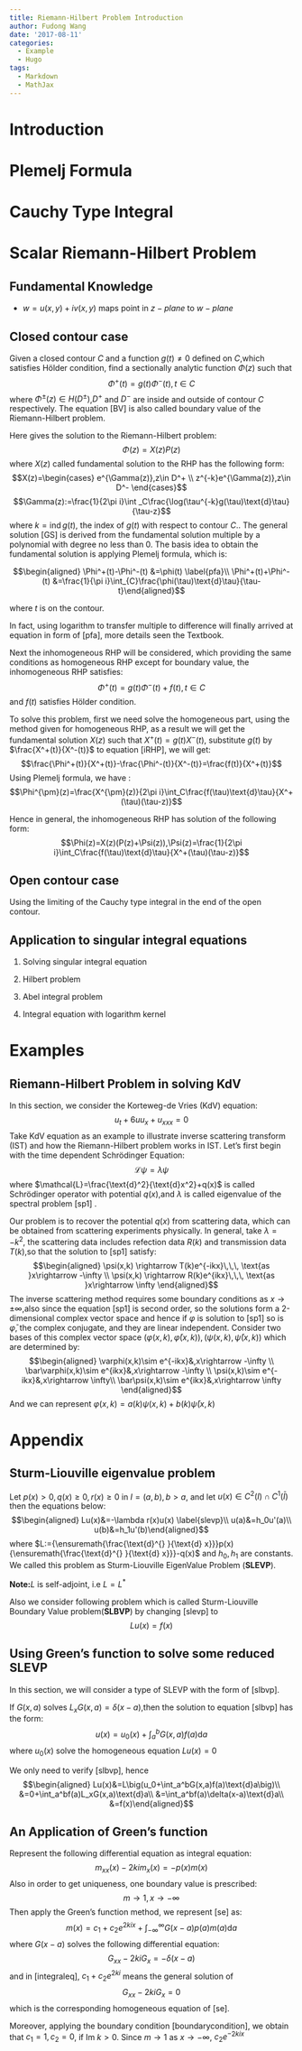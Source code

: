 ```yaml
---
title: Riemann-Hilbert Problem Introduction
author: Fudong Wang
date: '2017-08-11'
categories:
  - Example
  - Hugo
tags:
  - Markdown
  - MathJax
---
```




Introduction
============

Plemelj Formula
===============

Cauchy Type Integral
====================

Scalar Riemann-Hilbert Problem
==============================

Fundamental Knowledge
---------------------

-   $w=u(x,y)+iv(x,y)$ maps point in $z-plane$ to $w-plane$

Closed contour case
-------------------

Given a closed contour $C$ and a function $g(t)\neq 0$ defined on
$C$,which satisfies Hölder condition, find a sectionally analytic
function $\Phi(z)$ such that $$\label{BV}
\Phi^+(t)=g(t)\Phi^-(t),t\in C$$ where
$\Phi^{\pm}(z)\in H(D^{\pm})$,$D^+$ and $D^-$ are inside and outside of
contour $C$ respectively. The equation \[BV\] is also called boundary
value of the Riemann-Hilbert problem.

Here gives the solution to the Riemann-Hilbert problem: $$\label{GS}
\Phi(z)=X(z)P(z)$$ where $X(z)$ called fundamental solution to the RHP
has the following form: $$X(z)=\begin{cases}
e^{\Gamma(z)},z\in D^+ \\
z^{-k}e^{\Gamma(z)},z\in D^-
\end{cases}$$
$$\Gamma(z):=\frac{1}{2\pi i}\int _C\frac{\log(\tau^{-k}g(\tau)\text{d}\tau}{\tau-z}$$
where $k=\text{ind}\,g(t)$, the index of $g(t)$ with respect to contour
$C$.. The general solution \[GS\] is derived from the fundamental
solution multiple by a polynomial with degree no less than 0. The basis
idea to obtain the fundamental solution is applying Plemelj formula,
which is:

$$\begin{aligned}
\Phi^+(t)-\Phi^-(t) &=\phi(t) \label{pfa}\\
\Phi^+(t)+\Phi^-(t) &=\frac{1}{\pi i}\int_{C}\frac{\phi(\tau)\text{d}\tau}{\tau-t}\end{aligned}$$

where $t$ is on the contour.

In fact, using logarithm to transfer multiple to difference will finally
arrived at equation in form of \[pfa\], more details seen the Textbook.

Next the inhomogeneous RHP will be considered, which providing the same
conditions as homogeneous RHP except for boundary value, the
inhomogeneous RHP satisfies: $$\label{iRHP}
\Phi^+(t)=g(t)\Phi^-(t)+f(t),t\in C$$ and $f(t)$ satisfies Hölder
condition.

To solve this problem, first we need solve the homogeneous part, using
the method given for homogeneous RHP, as a result we will get the
fundamental solution $X(z)$ such that $X^+(t)=g(t)X^-(t)$, substitute
$g(t)$ by $\frac{X^+(t)}{X^-(t)}$ to equation \[iRHP\], we will get:
$$\frac{\Phi^+(t)}{X^+(t)}-\frac{\Phi^-(t)}{X^-(t)}=\frac{f(t)}{X^+(t)}$$
Using Plemelj formula, we have :
$$\Phi^{\pm}(z)=\frac{X^{\pm}(z)}{2\pi i}\int_C\frac{f(\tau)\text{d}\tau}{X^+(\tau)(\tau-z)}$$

Hence in general, the inhomogeneous RHP has solution of the following
form:
$$\Phi(z)=X(z)(P(z)+\Psi(z)),\Psi(z)=\frac{1}{2\pi i}\int_C\frac{f(\tau)\text{d}\tau}{X^+(\tau)(\tau-z)}$$

Open contour case
-----------------

Using the limiting of the Cauchy type integral in the end of the open
contour.

Application to singular integral equations
------------------------------------------

1.  Solving singular integral equation

2.  Hilbert problem

3.  Abel integral problem

4.  Integral equation with logarithm kernel

Examples
========

Riemann-Hilbert Problem in solving KdV
---------------------------------------

In this section, we consider the Korteweg-de Vries (KdV) equation:
$$u_t+6uu_x+u_{xxx}=0$$ Take KdV equation as an example to illustrate
inverse scattering transform (IST) and how the Riemann-Hilbert problem
works in IST. Let’s first begin with the time dependent Schrödinger
Equation: $$\label{sp1}
\mathcal{L}\psi=\lambda \psi$$ where
$\mathcal{L}=\frac{\text{d}^2}{\text{d}x^2}+q(x)$ is called Schrödinger
operator with potential $q(x)$,and $\lambda$ is called eigenvalue of the
spectral problem \[sp1\] .

Our problem is to recover the potential $q(x)$ from scattering data,
which can be obtained from scattering experiments physically. In
general, take $\lambda=-k^2$, the scattering data includes refection
data $R(k)$ and transmission data $T(k)$,so that the solution to \[sp1\]
satisfy: $$\begin{aligned}
\psi(x,k) \rightarrow T(k)e^{-ikx}\,\,\, \text{as }x\rightarrow -\infty  \\
\psi(x,k) \rightarrow R(k)e^{ikx}\,\,\, \text{as }x\rightarrow \infty
\end{aligned}$$ The inverse scattering method requires some boundary
conditions as $x\rightarrow \pm\infty$,also since the equation \[sp1\]
is second order, so the solutions form a 2-dimensional complex vector
space and hence if $\varphi$ is solution to \[sp1\] so is
$\bar{\varphi}$, the complex conjugate, and they are linear independent.
Consider two bases of this complex vector space
$(\varphi(x,k),\bar{\varphi}(x,k)),(\psi(x,k),\bar\psi(x,k))$ which are
determined by: $$\begin{aligned}
\varphi(x,k)\sim e^{-ikx}&,x\rightarrow -\infty \\
\bar\varphi(x,k)\sim e^{ikx}&,x\rightarrow -\infty \\
\psi(x,k)\sim e^{-ikx}&,x\rightarrow \infty\\
\bar\psi(x,k)\sim e^{ikx}&,x\rightarrow \infty
\end{aligned}$$ And we can represent
$\varphi(x,k)=a(k)\psi(x,k)+b(k)\bar\psi(x,k)$

Appendix
========

Sturm-Liouville eigenvalue problem
----------------------------------

Let $p(x)>0,q(x)\geq 0,r(x)\geq 0$ in $I=(a,b),b>a$, and let
$u(x)\in C^2(I)\cap C^1(\bar{I})$ then the equations below:
$$\begin{aligned}
Lu(x)&=-\lambda r(x)u(x) \label{slevp}\\
u(a)&=h_0u'(a)\\
u(b)&=h_1u'(b)\end{aligned}$$ where
$L:={\ensuremath{\frac{\text{d}^{} }{\text{d} x}}}p(x){\ensuremath{\frac{\text{d}^{} }{\text{d} x}}}-q(x)$
and $h_0,h_1$ are constants. We called this problem as Sturm-Liouville
EigenValue Problem (**SLEVP**).

**Note:**$L$ is self-adjoint, i.e $L=L^*$

Also we consider following problem which is called Sturm-Liouville
Boundary Value problem(**SLBVP**) by changing \[slevp\] to
$$\label{slbvp}
Lu(x)=f(x)$$

Using Green’s function to solve some reduced SLEVP
--------------------------------------------------

In this section, we will consider a type of SLEVP with the form of
\[slbvp\].

If $G(x,a)$ solves $L_xG(x,a)=\delta(x-a)$,then the solution to equation
\[slbvp\] has the form: $$\label{slbvpsol}
u(x)=u_0(x)+\int_{a}^{b}G(x,a)f(a)\text{d}a$$ where $u_0(x)$ solve the
homogeneous equation $Lu(x)=0$

We only need to verify \[slbvp\], hence $$\begin{aligned}
Lu(x)&=L\big(u_0+\int_a^bG(x,a)f(a)\text{d}a\big)\\
&=0+\int_a^bf(a)L_xG(x,a)\text{d}a\\
&=\int_a^bf(a)\delta(x-a)\text{d}a\\
&=f(x)\end{aligned}$$

An Application of Green’s function
----------------------------------

Represent the following differential equation as integral equation:
$$\label{se}
m_{xx}(x)-2kim_x(x)=-p(x)m(x)$$ Also in order to get uniqueness, one
boundary value is prescribed: $$\label{boundarycondition}
m\rightarrow 1,x\rightarrow -\infty$$ Then apply the Green’s function
method, we represent \[se\] as: $$\label{integraleq}
m(x)=c_1+c_2e^{2kix}+\int_{-\infty}^{\infty}G(x-a)p(a)m(a)\text{d}a$$
where $G(x-a)$ solves the following differential equation:
$$G_{xx}-2kiG_x=-\delta(x-a)$$ and in \[integraleq\], $c_1+c_2e^{2ki}$
means the general solution of $$G_{xx}-2kiG_x=0$$ which is the
corresponding homogeneous equation of \[se\].

Moreover, applying the boundary condition \[boundarycondition\], we
obtain that $c_1=1,c_2=0$, if $\text{Im }k>0$. Since $m\rightarrow 1$ as
$x\rightarrow -\infty$, $c_2e^{-2kix}$
